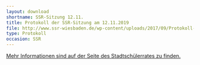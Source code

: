 ```yaml
---
layout: download
shortname: SSR-Sitzung 12.11.
title: Protokoll der SSR-Sitzung am 12.11.2019
file: http://www.ssr-wiesbaden.de/wp-content/uploads/2017/09/Protokoll-Vollversammlung-18.10.19.pdf
type: Protokoll
occasion: SSR
---
```


[Mehr Informationen sind auf der Seite des Stadtschülerrates zu finden.](https://ssr-wiesbaden.de)
